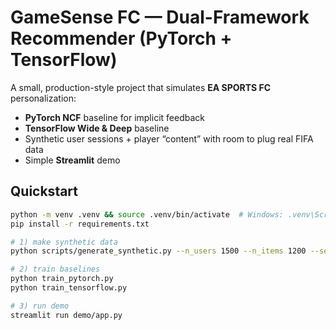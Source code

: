 # GameSense FC — Dual-Framework Recommender (PyTorch + TensorFlow)

A small, production-style project that simulates **EA SPORTS FC** personalization:
- **PyTorch NCF** baseline for implicit feedback
- **TensorFlow Wide & Deep** baseline
- Synthetic user sessions + player “content” with room to plug real FIFA data
- Simple **Streamlit** demo

## Quickstart
```bash
python -m venv .venv && source .venv/bin/activate  # Windows: .venv\Scripts\activate
pip install -r requirements.txt

# 1) make synthetic data
python scripts/generate_synthetic.py --n_users 1500 --n_items 1200 --seed 42

# 2) train baselines
python train_pytorch.py
python train_tensorflow.py

# 3) run demo
streamlit run demo/app.py
